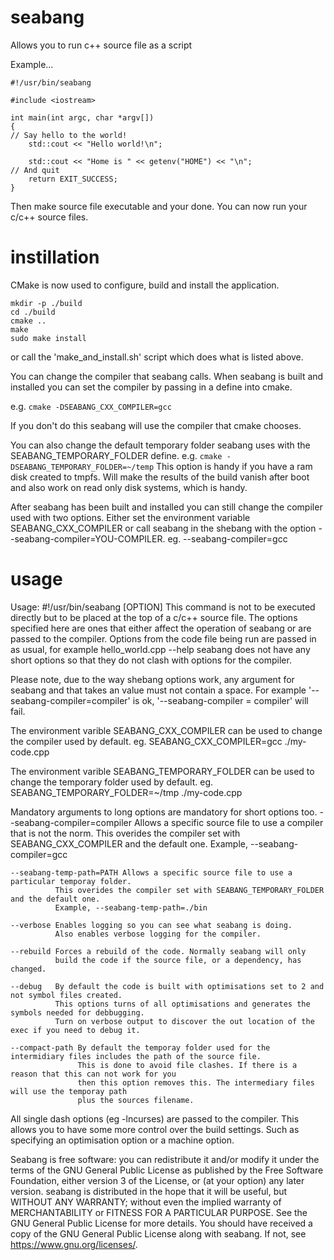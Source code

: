 # seabang
Allows you to run c++ source file as a script


Example...
```
#!/usr/bin/seabang

#include <iostream>

int main(int argc, char *argv[])
{
// Say hello to the world!
    std::cout << "Hello world!\n";

    std::cout << "Home is " << getenv("HOME") << "\n";
// And quit
    return EXIT_SUCCESS;
}
```
Then make source file executable and your done. You can now run your c/c++ source files.

# instillation
CMake is now used to configure, build and install the application.

```
mkdir -p ./build
cd ./build
cmake ..
make
sudo make install
```

or call the 'make_and_install.sh' script which does what is listed above.

You can change the compiler that seabang calls. When seabang is built and installed you can set the compiler by passing in a define into cmake.

e.g.
```cmake -DSEABANG_CXX_COMPILER=gcc```

If you don't do this seabang will use the compiler that cmake chooses.

You can also change the default temporary folder seabang uses with the SEABANG_TEMPORARY_FOLDER define.
e.g.
```cmake -DSEABANG_TEMPORARY_FOLDER=~/temp```
    This option is handy if you have a ram disk created to tmpfs.
    Will make the results of the build vanish after boot and also work on read only disk systems, which is handy.

After seabang has been built and installed you can still change the compiler used with two options. Either set the environment variable SEABANG_CXX_COMPILER or call seabang in the shebang with the option --seabang-compiler=YOU-COMPILER. eg. --seabang-compiler=gcc


# usage

Usage: #!/usr/bin/seabang [OPTION]
This command is not to be executed directly but to be placed at the top of a c/c++ source file.
The options specified here are ones that either affect the operation of seabang or are passed to the compiler.
Options from the code file being run are passed in as usual, for example hello_world.cpp --help
seabang does not have any short options so that they do not clash with options for the compiler.

Please note, due to the way shebang options work, any argument for seabang and that takes an value
   must not contain a space. For example '--seabang-compiler=compiler' is ok,
   '--seabang-compiler = compiler' will fail.

The environment varible SEABANG_CXX_COMPILER can be used to change the compiler used by default.
    eg. SEABANG_CXX_COMPILER=gcc ./my-code.cpp

The environment varible SEABANG_TEMPORARY_FOLDER can be used to change the temporary folder used by default.
    eg. SEABANG_TEMPORARY_FOLDER=~/tmp ./my-code.cpp


Mandatory arguments to long options are mandatory for short options too.
    --seabang-compiler=compiler Allows a specific source file to use a compiler that is not the norm.
              This overides the compiler set with SEABANG_CXX_COMPILER and the default one.
              Example, --seabang-compiler=gcc

    --seabang-temp-path=PATH Allows a specific source file to use a particular temporay folder.
              This overides the compiler set with SEABANG_TEMPORARY_FOLDER and the default one.
              Example, --seabang-temp-path=./bin

    --verbose Enables logging so you can see what seabang is doing.
              Also enables verbose logging for the compiler.

    --rebuild Forces a rebuild of the code. Normally seabang will only
              build the code if the source file, or a dependency, has changed.

    --debug   By default the code is built with optimisations set to 2 and not symbol files created.
              This options turns of all optimisations and generates the symbols needed for debbugging.
              Turn on verbose output to discover the out location of the exec if you need to debug it.

    --compact-path By default the temporay folder used for the intermidiary files includes the path of the source file.
                   This is done to avoid file clashes. If there is a reason that this can not work for you
                   then this option removes this. The intermediary files will use the temporay path
                   plus the sources filename.

All single dash options (eg -lncurses) are passed to the compiler. This allows you to have some more
control over the build settings. Such as specifying an optimisation option or a machine option.

Seabang is free software: you can redistribute it and/or modify
it under the terms of the GNU General Public License as published by
the Free Software Foundation, either version 3 of the License, or
(at your option) any later version.
seabang is distributed in the hope that it will be useful,
but WITHOUT ANY WARRANTY; without even the implied warranty of
MERCHANTABILITY or FITNESS FOR A PARTICULAR PURPOSE.  See the
GNU General Public License for more details.
You should have received a copy of the GNU General Public License
along with seabang.  If not, see <https://www.gnu.org/licenses/>.

